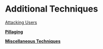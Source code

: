 # Additional Techniques

[Attacking Users](Additional%20Techniques%208c3eb681b9524df2927dfcdc2264026c/Attacking%20Users%20a1d72375eed64fbbaa4bb0c0e569159b.md)

[**Pillaging**](Additional%20Techniques%208c3eb681b9524df2927dfcdc2264026c/Pillaging%20cf41ed76a02a42ee8486d729fe41cca8.md)

[**Miscellaneous Techniques**](Additional%20Techniques%208c3eb681b9524df2927dfcdc2264026c/Miscellaneous%20Techniques%20a388f6ea965449cbbede906ed134b8b1.md)